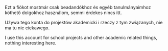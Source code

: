 Ezt a fiókot mostmár csak beadandókhoz és egyéb tanulmányaimhoz köthető dolgokhoz használom, semmi érdekes nincs itt.

Używa tego konta do projektów akademicki i rzeczy z tym związanych, nie ma tu nic ciekawego.

I use this account for school projects and other academic related things, nothing interesting here.
